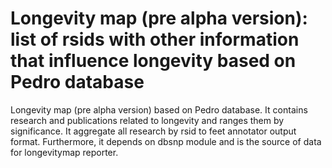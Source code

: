 # Longevity map (pre alpha version): list of rsids with other information that influence longevity based on Pedro database

Longevity map (pre alpha version) based on Pedro database. It contains research and publications related to longevity and ranges them by significance. It aggregate all research by rsid to feet annotator output format. Furthermore, it depends on dbsnp module and is the source of data for longevitymap reporter.

